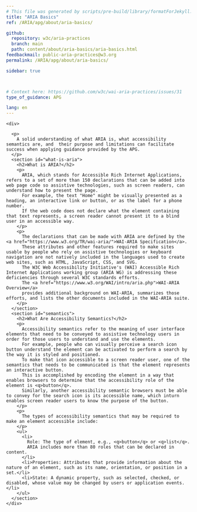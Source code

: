 ```yaml
---
# This file was generated by scripts/pre-build/library/formatForJekyll.js
title: "ARIA Basics"
ref: /ARIA/apg/about/aria-basics/

github:
  repository: w3c/aria-practices
  branch: main
  path: content/about/aria-basics/aria-basics.html
feedbackmail: public-aria-practices@w3.org
permalink: /ARIA/apg/about/aria-basics/

sidebar: true



# Context here: https://github.com/w3c/wai-aria-practices/issues/31
type_of_guidance: APG

lang: en
---
```

<meta charset="UTF-8" />
<meta content="width=device-width, initial-scale=1.0" name="viewport" />
<title>ARIA Basics</title>

<script src="../../../../content-assets/wai-aria-practices/shared/js/highlight.pack.js"></script>
<script src="../../../../content-assets/wai-aria-practices/shared/js/app.js"></script>
<script src="../../../../content-assets/wai-aria-practices/shared/js/skipto.js"></script>


<link 
  rel="stylesheet"
  href="{{ '/content-assets/wai-aria-practices/styles.css' | relative_url }}"
>
<!-- Code highlighting styles -->
<link 
  rel="stylesheet"
  href="{{ '/content-assets/wai-aria-practices/shared/css/github.css' | relative_url }}"
>

<script>
const addBodyClass = undefined;
const enableSidebar = true;
if (addBodyClass) document.body.classList.add(addBodyClass);
if (enableSidebar) document.body.classList.add('has-sidebar');
</script>
    

<script>
    const parentPage = window.location.pathname.match(
      /\/(patterns|practices|about)\//
    )?.[1];
    if (parentPage) {
      const parentHref = 'a[href*="' + parentPage + '"]';
      document.querySelector(parentHref).classList.add('active');
    }
  </script>
<div>

    <div>
      
      <p>
        A solid understanding of what ARIA is, what accessibility semantics are, and  their purpose and limitations can facilitate success when applying guidance provided by the APG.
      </p>
      <section id="what-is-aria">
        <h2>What is ARIA?</h2>
        <p>
          ARIA, which stands for Accessible Rich Internet Applications, refers to a set of more than 150 declarations that can be added into web page code so assistive technologies, such as screen readers, can understand how to present the page.
          For example, the text "Home" might be visually presented as a heading, an interactive link or button, or as the label for a phone number.
          If the web code does not declare what the element containing that text represents, a screen reader cannot present it to a blind user in an accessible way.
        </p>
        <p>
          The declarations that can be made with ARIA are defined by the <a href="https://www.w3.org/TR/wai-aria/">WAI-ARIA Specification</a>.
          These attributes and other features required to make sites usable by people who rely on assistive technologies or keyboard navigation are not natively included in the languages used to create web sites, such as HTML, JavaScript, CSS, and SVG.
          The W3C Web Accessibility Initiative's (WAI) Accessible Rich Internet Applications working group (ARIA WG) is addressing these deficiencies through several W3C standards efforts.
          The <a href="https://www.w3.org/WAI/intro/aria.php">WAI-ARIA Overview</a>
          provides additional background on WAI-ARIA, summarizes those efforts, and lists the other documents included in the WAI-ARIA suite.
        </p>
      </section>
      <section id="semantics">
        <h2>What Are Accessibility Semantics?</h2>
        <p>
          Accessibility semantics refer to the meaning of user interface elements that need to be conveyed to assistive technology users in order for those users to understand and use the elements.
          For example, people who can visually perceive a search icon button understand the element can be activated to perform a search by the way it is styled and positioned.
          To make that icon accessible to a screen reader user, one of the semantics that needs to be communicated is that the element represents an interactive button.
          This is accomplished by encoding the element in a way that enables browsers to determine that the accessibility role of the element is <q>button</q>.
          Similarly, another accessibility semantic browsers must be able to convey for the search icon is its accessible name, which inturn enables screen reader users to know the purpose of the button.
        </p>
        <p> 
          The types of accessibility semantics that may be required to make an element accessible include:
        </p>
        <ul>
          <li>
            Role: The type of element, e.g., <q>button</q> or <q>list</q>.
            ARIA includes more than 80 roles that can be declared in content.
          </li>
          <li>Properties: Attributes that provide information about the nature of an element, such as its name, orientation, or position in a set.</li>
          <li>State: A dynamic property, such as selected, checked, or disabled, whose value may be changed by users or application events.</li>
        </ul>
      </section>
    </div>
  
</div>
<script 
  src="{{ '/content-assets/wai-aria-practices/shared/js/skipto.js' | relative_url }}"
></script>
